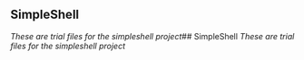 ## SimpleShell
*These are trial files for the simpleshell project*## SimpleShell
*These are trial files for the simpleshell project*
